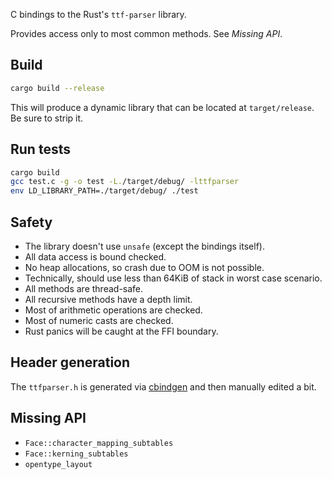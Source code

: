 C bindings to the Rust's `ttf-parser` library.

Provides access only to most common methods. See *Missing API*.

## Build

```sh
cargo build --release
```

This will produce a dynamic library that can be located at `target/release`.
Be sure to strip it.

## Run tests

```sh
cargo build
gcc test.c -g -o test -L./target/debug/ -lttfparser
env LD_LIBRARY_PATH=./target/debug/ ./test
```

## Safety

- The library doesn't use `unsafe` (except the bindings itself).
- All data access is bound checked.
- No heap allocations, so crash due to OOM is not possible.
- Technically, should use less than 64KiB of stack in worst case scenario.
- All methods are thread-safe.
- All recursive methods have a depth limit.
- Most of arithmetic operations are checked.
- Most of numeric casts are checked.
- Rust panics will be caught at the FFI boundary.

## Header generation

The `ttfparser.h` is generated via [cbindgen](https://github.com/eqrion/cbindgen)
and then manually edited a bit.

## Missing API

- `Face::character_mapping_subtables`
- `Face::kerning_subtables`
- `opentype_layout`
